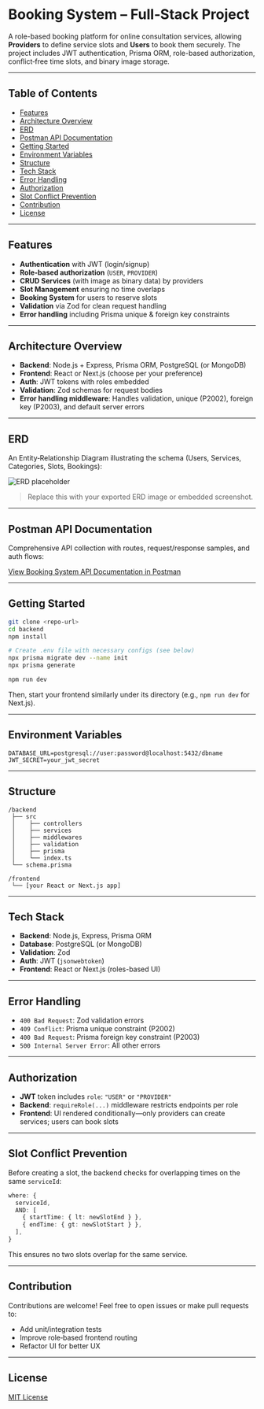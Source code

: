 # Booking System – Full‑Stack Project

A role-based booking platform for online consultation services, allowing **Providers** to define service slots and **Users** to book them securely. The project includes JWT authentication, Prisma ORM, role-based authorization, conflict‑free time slots, and binary image storage.

---

##  Table of Contents

- [Features](#features)  
- [Architecture Overview](#architecture-overview)  
- [ERD](#erd)  
- [Postman API Documentation](#postman-api-documentation)  
- [Getting Started](#getting-started)  
- [Environment Variables](#environment-variables)  
- [Structure](#structure)  
- [Tech Stack](#tech-stack)  
- [Error Handling](#error-handling)  
- [Authorization](#authorization)  
- [Slot Conflict Prevention](#slot-conflict-prevention)  
- [Contribution](#contribution)  
- [License](#license)

---

## Features

- **Authentication** with JWT (login/signup)  
- **Role‑based authorization** (`USER`, `PROVIDER`)  
- **CRUD Services** (with image as binary data) by providers  
- **Slot Management** ensuring no time overlaps  
- **Booking System** for users to reserve slots  
- **Validation** via Zod for clean request handling  
- **Error handling** including Prisma unique & foreign key constraints  

---

## Architecture Overview

- **Backend**: Node.js + Express, Prisma ORM, PostgreSQL (or MongoDB)  
- **Frontend**: React or Next.js (choose per your preference)  
- **Auth**: JWT tokens with roles embedded  
- **Validation**: Zod schemas for request bodies  
- **Error handling middleware**: Handles validation, unique (P2002), foreign key (P2003), and default server errors  

---

## ERD

An Entity‑Relationship Diagram illustrating the schema (Users, Services, Categories, Slots, Bookings):

![ERD placeholder](https://via.placeholder.com/800x400.png?text=ERD+goes+here)

> Replace this with your exported ERD image or embedded screenshot.

---

## Postman API Documentation

Comprehensive API collection with routes, request/response samples, and auth flows:

[View Booking System API Documentation in Postman](https://tabby2-0436.postman.co/workspace/Booking-System-API~52ea10d5-30b0-4cf7-8fde-5436d1d0bcb0/folder/27400850-61a4e2d1-1d30-4c49-a1cd-990f1ea233d8?action=share&creator=27400850&ctx=documentation)

---

## Getting Started

```bash
git clone <repo-url>
cd backend
npm install

# Create .env file with necessary configs (see below)
npx prisma migrate dev --name init
npx prisma generate

npm run dev
```

Then, start your frontend similarly under its directory (e.g., `npm run dev` for Next.js).

---

## Environment Variables

```env
DATABASE_URL=postgresql://user:password@localhost:5432/dbname
JWT_SECRET=your_jwt_secret
```

---

## Structure

```
/backend
 ├── src
 │    ├── controllers
 │    ├── services
 │    ├── middlewares
 │    ├── validation
 │    ├── prisma
 │    └── index.ts
 └── schema.prisma

/frontend
 └── [your React or Next.js app]
```

---

## Tech Stack

- **Backend**: Node.js, Express, Prisma ORM  
- **Database**: PostgreSQL (or MongoDB)  
- **Validation**: Zod  
- **Auth**: JWT (`jsonwebtoken`)  
- **Frontend**: React or Next.js (roles-based UI)  

---

## Error Handling

- `400 Bad Request`: Zod validation errors  
- `409 Conflict`: Prisma unique constraint (P2002)  
- `400 Bad Request`: Prisma foreign key constraint (P2003)  
- `500 Internal Server Error`: All other errors  

---

## Authorization

- **JWT** token includes `role`: `"USER"` or `"PROVIDER"`  
- **Backend**: `requireRole(...)` middleware restricts endpoints per role  
- **Frontend**: UI rendered conditionally—only providers can create services; users can book slots  

---

## Slot Conflict Prevention

Before creating a slot, the backend checks for overlapping times on the same `serviceId`:

```ts
where: {
  serviceId,
  AND: [
    { startTime: { lt: newSlotEnd } },
    { endTime: { gt: newSlotStart } },
  ],
}
```

This ensures no two slots overlap for the same service.

---

## Contribution

Contributions are welcome! Feel free to open issues or make pull requests to:

- Add unit/integration tests  
- Improve role‑based frontend routing  
- Refactor UI for better UX  

---

## License

[MIT License](LICENSE)
